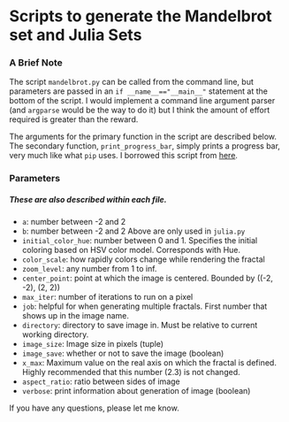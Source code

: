 # Scripts to generate the Mandelbrot set and Julia Sets

### A Brief Note
The script `mandelbrot.py` can be called from the command line, but parameters are passed in an `if __name__=="__main__"` statement at the bottom of the script. I would implement a command line argument parser (and `argparse` would be the way to do it) but I think the amount of effort required is greater than the reward. 

The arguments for the primary function in the script are described below. The secondary function, `print_progress_bar`, simply prints a progress bar, very much like what `pip` uses. I borrowed this script from [here](https://gist.github.com/aubricus/f91fb55dc6ba5557fbab06119420dd6a). 

### Parameters
##### These are also described within each file.

* `a`: number between -2 and 2
* `b`: number between -2 and 2
Above are only used in `julia.py`
* `initial_color_hue`: number between 0 and 1. Specifies the initial coloring based on HSV color model. Corresponds with Hue.
* `color_scale`: how rapidly colors change while rendering the fractal
* `zoom_level`: any number from 1 to inf.
* `center_point`: point at which the image is centered. Bounded by ((-2, -2), (2, 2))
* `max_iter`: number of iterations to run on a pixel
* `job`: helpful for when generating multiple fractals. First number that shows up in the image name.
* `directory`: directory to save image in. Must be relative to current working directory.
* `image_size`: Image size in pixels (tuple)
* `image_save`: whether or not to save the image (boolean)
* `x_max`: Maximum value on the real axis on which the fractal is defined. Highly recommended that this number (2.3) is not changed.
* `aspect_ratio`: ratio between sides of image
* `verbose`: print information about generation of image (boolean)

If you have any questions, please let me know. 
